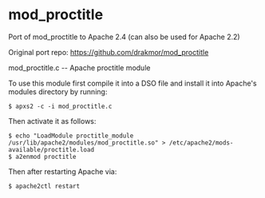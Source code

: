 mod_proctitle
=============

Port of mod_proctitle to Apache 2.4 (can also be used for Apache 2.2)

Original port repo: https://github.com/drakmor/mod_proctitle

mod_proctitle.c -- Apache proctitle module

To use this module first compile it into a DSO file
and install it into Apache's modules directory by running:

    $ apxs2 -c -i mod_proctitle.c

Then activate it as follows:

    $ echo "LoadModule proctitle_module /usr/lib/apache2/modules/mod_proctitle.so" > /etc/apache2/mods-available/proctitle.load
    $ a2enmod proctitle

Then after restarting Apache via:

    $ apache2ctl restart
